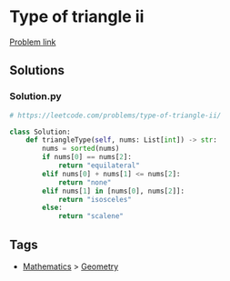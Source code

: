 # Type of triangle ii

[Problem link](https://leetcode.com/problems/type-of-triangle-ii/)

## Solutions


### Solution.py
```py
# https://leetcode.com/problems/type-of-triangle-ii/

class Solution:
    def triangleType(self, nums: List[int]) -> str:
        nums = sorted(nums)
        if nums[0] == nums[2]:
            return "equilateral"
        elif nums[0] + nums[1] <= nums[2]:
            return "none"
        elif nums[1] in [nums[0], nums[2]]:
            return "isosceles"
        else:
            return "scalene"
```
## Tags

* [Mathematics](/Collections/mathematics.md#mathematics) > [Geometry](/Collections/mathematics.md#geometry)
